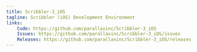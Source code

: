 ```yaml
---
title: Scribbler-3_iOS
tagline: Scribbler (iOS) Development Environment
links:
    Code: https://github.com/parallaxinc/Scribbler-3_iOS
    Issues: https://github.com/parallaxinc/Scribbler-3_iOS/issues
    Releases: https://github.com/parallaxinc/Scribbler-3_iOS/releases
---
```

